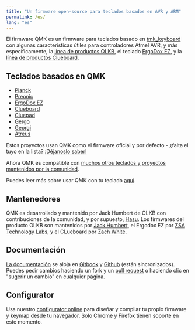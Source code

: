 ```yaml
---
title: "Un firmware open-source para teclados basados en AVR y ARM"
permalink: /es/
lang: "es"
---
```

El firmware QMK es un firmware para teclados basado en [tmk\_keyboard](http://github.com/tmk/tmk_keyboard) con algunas características útiles para controladores Atmel AVR, y más específicamente, la [línea de productos OLKB](http://olkb.com), el teclado [ErgoDox EZ](http://www.ergodox-ez.com), y la [línea de productos Clueboard](http://clueboard.co/).

## Teclados basados en QMK

* [Planck](https://github.com/qmk/qmk_firmware/blob/master/keyboards/planck/)
* [Preonic](https://github.com/qmk/qmk_firmware/blob/master/keyboards/preonic/)
* [ErgoDox EZ](https://github.com/qmk/qmk_firmware/blob/master/keyboards/ergodox_ez/)
* [Clueboard](https://github.com/qmk/qmk_firmware/blob/master/keyboards/clueboard/)
* [Cluepad](https://github.com/qmk/qmk_firmware/blob/master/keyboards/clueboard/17/)
* [Gergo](https://qmk.fm/keyboards/gergo/)
* [Georgi](https://qmk.fm/keyboards/georgi/)
* [Atreus](https://github.com/qmk/qmk_firmware/blob/master/keyboards/atreus/)

Estos proyectos usan QMK como el firmware oficial y por defecto - ¿falta el tuyo en la lista? [¡Déjanoslo saber!](https://github.com/qmk/qmk.fm/issues/new)

Ahora QMK es compatible con [muchos otros teclados y proyectos mantenidos por la comunidad](/es/keyboards/).

Puedes leer más sobre usar QMK con tu teclado [aquí](/es/powered/).

## Mantenedores

QMK es desarrollado y mantenido por Jack Humbert de OLKB con contribuciones de la comunidad, y por supuesto, [Hasu](https://github.com/tmk). Los firmwares del producto OLKB son mantenidos por [Jack Humbert](https://github.com/jackhumbert), el Ergodox EZ por [ZSA Technology Labs](https://github.com/zsa), y el CLueboard por [Zach White](https://github.com/skullydazed).

## Documentación

[La documentación](https://docs.qmk.fm) se aloja en [Gitbook](https://www.gitbook.com/book/qmk/firmware/details) y [Github](https://github.com/qmk/qmk_firmware/tree/master/docs) (están sincronizados). Puedes pedir cambios haciendo un fork y un [pull request](https://github.com/qmk/qmk_firmware/pulls) o haciendo clic en "sugerir un cambio" en cualquier página.

## Configurator

Usa nuestro [configurator online](https://config.qmk.fm) para diseñar y compilar tu propio firmware y keymap desde tu navegador. Solo Chrome y Firefox tienen soporte en este momento.